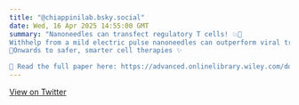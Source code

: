 ```yaml
---
title: "@chiappinilab.bsky.social"
date: Wed, 16 Apr 2025 14:55:00 GMT
summary: "Nanoneedles can transfect regulatory T cells! 💥🧬
Withhelp from a mild electric pulse nanoneedles can outperform viral transduction generating primary human CAR-Tregs. 
🔬Onwards to safer, smarter cell therapies ✨

📄 Read the full paper here: https://advanced.onlinelibrary.wiley.com/doi/10.1002/advs.202416066"
---
```


[View on Twitter](https://bsky.app/profile/chiappinilab.bsky.social/post/3lmwtwhqwak25)
